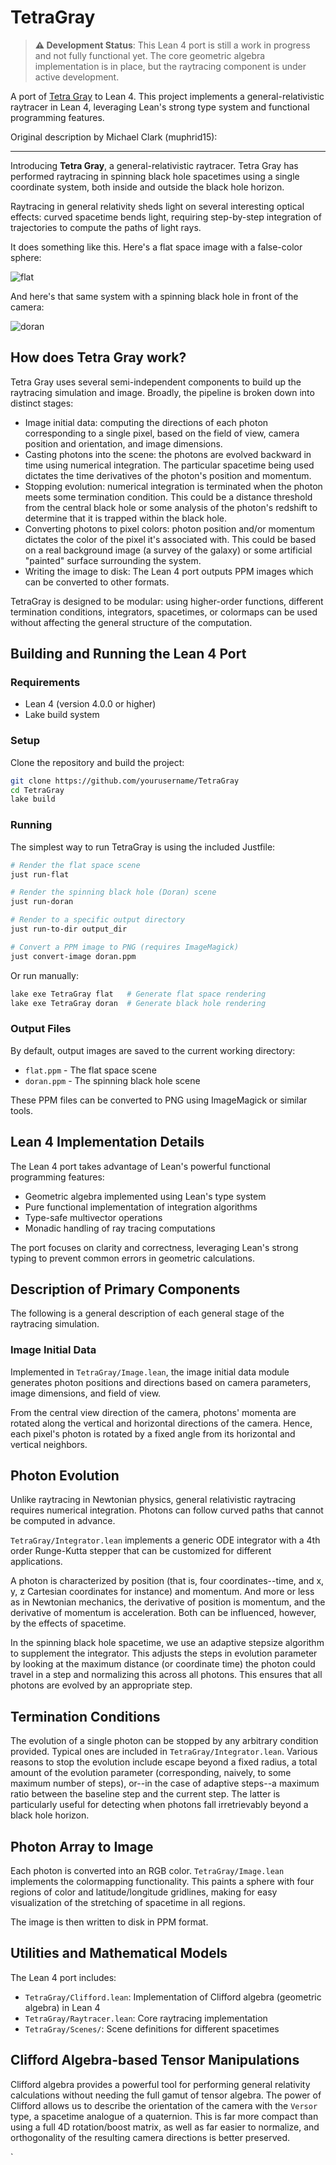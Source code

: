 # TetraGray

> **⚠️ Development Status**: This Lean 4 port is still a work in progress and not fully functional yet. The core geometric algebra implementation is in place, but the raytracing component is under active development.

A port of [Tetra Gray](https://github.com/muphrid15/tetra-gray) to Lean 4. This project implements a general-relativistic raytracer in Lean 4, leveraging Lean's strong type system and functional programming features.

Original description by Michael Clark (muphrid15):

---

Introducing **Tetra Gray**, a general-relativistic raytracer. Tetra Gray has performed raytracing in spinning black hole spacetimes using a single coordinate system, both inside and outside the black hole horizon.

Raytracing in general relativity sheds light on several interesting optical effects: curved spacetime bends light, requiring step-by-step integration of trajectories to compute the paths of light rays.

It does something like this. Here's a flat space image with a false-color sphere:

![flat](images/flat.png)

And here's that same system with a spinning black hole in front of the camera:

![doran](images/doran.png)

## How does Tetra Gray work?

Tetra Gray uses several semi-independent components to build up the raytracing simulation and image. Broadly, the pipeline is broken down into distinct stages:

- Image initial data: computing the directions of each photon corresponding to a single pixel, based on the field of view, camera position and orientation, and image dimensions.
- Casting photons into the scene: the photons are evolved backward in time using numerical integration. The particular spacetime being used dictates the time derivatives of the photon's position and momentum.
- Stopping evolution: numerical integration is terminated when the photon meets some termination condition. This could be a distance threshold from the central black hole or some analysis of the photon's redshift to determine that it is trapped within the black hole.
- Converting photons to pixel colors: photon position and/or momentum dictates the color of the pixel it's associated with. This could be based on a real background image (a survey of the galaxy) or some artificial "painted" surface surrounding the system.
- Writing the image to disk: The Lean 4 port outputs PPM images which can be converted to other formats.

TetraGray is designed to be modular: using higher-order functions, different termination conditions, integrators, spacetimes, or colormaps can be used without affecting the general structure of the computation.

## Building and Running the Lean 4 Port

### Requirements
- Lean 4 (version 4.0.0 or higher)
- Lake build system

### Setup
Clone the repository and build the project:

```sh
git clone https://github.com/yourusername/TetraGray
cd TetraGray
lake build
```

### Running
The simplest way to run TetraGray is using the included Justfile:

```sh
# Render the flat space scene
just run-flat

# Render the spinning black hole (Doran) scene
just run-doran

# Render to a specific output directory
just run-to-dir output_dir

# Convert a PPM image to PNG (requires ImageMagick)
just convert-image doran.ppm
```

Or run manually:

```sh
lake exe TetraGray flat   # Generate flat space rendering
lake exe TetraGray doran  # Generate black hole rendering
```

### Output Files
By default, output images are saved to the current working directory:
- `flat.ppm` - The flat space scene
- `doran.ppm` - The spinning black hole scene

These PPM files can be converted to PNG using ImageMagick or similar tools.

## Lean 4 Implementation Details

The Lean 4 port takes advantage of Lean's powerful functional programming features:

- Geometric algebra implemented using Lean's type system
- Pure functional implementation of integration algorithms
- Type-safe multivector operations
- Monadic handling of ray tracing computations

The port focuses on clarity and correctness, leveraging Lean's strong typing to prevent common errors in geometric calculations.

## Description of Primary Components

The following is a general description of each general stage of the raytracing simulation.

### Image Initial Data

Implemented in `TetraGray/Image.lean`, the image initial data module generates photon positions and directions based on camera parameters, image dimensions, and field of view.

From the central view direction of the camera, photons' momenta are rotated along the vertical and horizontal directions of the camera. Hence, each pixel's photon is rotated by a fixed angle from its horizontal and vertical neighbors.

## Photon Evolution

Unlike raytracing in Newtonian physics, general relativistic raytracing requires numerical integration. Photons can follow curved paths that cannot be computed in advance.

`TetraGray/Integrator.lean` implements a generic ODE integrator with a 4th order Runge-Kutta stepper that can be customized for different applications.

A photon is characterized by position (that is, four coordinates--time, and x, y, z Cartesian coordinates for instance) and momentum. And more or less as in Newtonian mechanics, the derivative of position is momentum, and the derivative of momentum is acceleration. Both can be influenced, however, by the effects of spacetime.

In the spinning black hole spacetime, we use an adaptive stepsize algorithm to supplement the integrator. This adjusts the steps in evolution parameter by looking at the maximum distance (or coordinate time) the photon could travel in a step and normalizing this across all photons. This ensures that all photons are evolved by an appropriate step.

## Termination Conditions

The evolution of a single photon can be stopped by any arbitrary condition provided. Typical ones are included in `TetraGray/Integrator.lean`. Various reasons to stop the evolution include escape beyond a fixed radius, a total amount of the evolution parameter (corresponding, naively, to some maximum number of steps), or--in the case of adaptive steps--a maximum ratio between the baseline step and the current step. The latter is particularly useful for detecting when photons fall irretrievably beyond a black hole horizon.

## Photon Array to Image

Each photon is converted into an RGB color. `TetraGray/Image.lean` implements the colormapping functionality. This paints a sphere with four regions of color and latitude/longitude gridlines, making for easy visualization of the stretching of spacetime in all regions.

The image is then written to disk in PPM format.

## Utilities and Mathematical Models

The Lean 4 port includes:

- `TetraGray/Clifford.lean`: Implementation of Clifford algebra (geometric algebra) in Lean 4
- `TetraGray/Raytracer.lean`: Core raytracing implementation
- `TetraGray/Scenes/`: Scene definitions for different spacetimes

## Clifford Algebra-based Tensor Manipulations

Clifford algebra provides a powerful tool for performing general relativity calculations without needing the full gamut of tensor algebra. The power of Clifford allows us to describe the orientation of the camera with the `Versor` type, a spacetime analogue of a quaternion. This is far more compact than using a full 4D rotation/boost matrix, as well as far easier to normalize, and orthogonality of the resulting camera directions is better preserved.

`